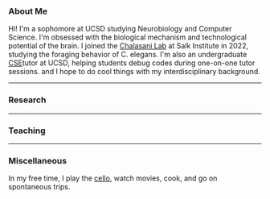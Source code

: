 
### About Me

Hi! I'm a sophomore at UCSD studying Neurobiology and Computer Science. I'm obsessed with the biological mechanism and technological potential of the brain. I joined the [Chalasani Lab](https://chalasani.salk.edu/) at Salk Institute in 2022, studying the foraging behavior of C. elegans. I'm also an undergraduate [CSE](https://cse.ucsd.edu/)tutor at UCSD, helping students debug codes during one-on-one tutor sessions. 
and I hope to do cool things with my interdisciplinary background.



---

### Research

---

### Teaching


---
### Miscellaneous

In my free time, I play the [cello](https://www.bilibili.com/video/BV1dG411M7EK/?spm_id_from=333.999.0.0&vd_source=94fe5cbc511e0ae254d70a6871c27a96), watch movies, cook, and go on spontaneous trips.
